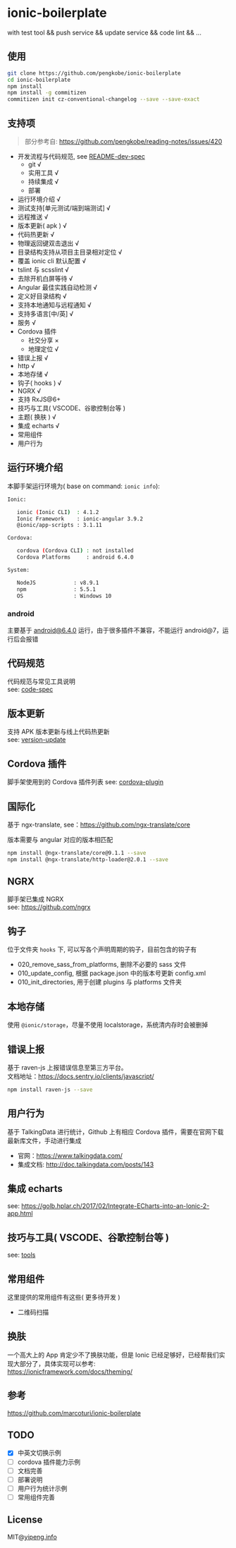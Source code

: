 # ionic-boilerplate

with test tool &amp;&amp; push service &amp;&amp; update service &amp;&amp; code lint &amp;&amp; ...

## 使用

```bash
git clone https://github.com/pengkobe/ionic-boilerplate
cd ionic-boilerplate
npm install
npm install -g commitizen
commitizen init cz-conventional-changelog --save --save-exact
```

## 支持项

> 部分参考自: https://github.com/pengkobe/reading-notes/issues/420

- 开发流程与代码规范, see [README-dev-spec](./doc/code-spec.md)
  - git √
  - 实用工具 √
  - 持续集成 √
  - 部署
- 运行环境介绍 √
- 测试支持[单元测试/端到端测试] √
- 远程推送 √
- 版本更新( apk ) √
- 代码热更新 √
- 物理返回键双击退出 √
- 目录结构支持从项目主目录相对定位 √
- 覆盖 ionic cli 默认配置 √
- tslint 与 scsslint √
- 去除开机白屏等待 √
- Angular 最佳实践自动检测 √
- 定义好目录结构 √
- 支持本地通知与远程通知 √
- 支持多语言[中/英] √
- 服务 √
- Cordova 插件
  - 社交分享 ×
  - 地理定位 √
- 错误上报 √
- http √
- 本地存储 √
- 钩子( hooks ) √
- NGRX √
- 支持 RxJS@6+
- 技巧与工具( VSCODE、谷歌控制台等 )
- 主题( 换肤 ) √
- 集成 echarts √
- 常用组件
- 用户行为

## 运行环境介绍

本脚手架运行环境为( base on command: `ionic info`):

```bash
Ionic:

   ionic (Ionic CLI)  : 4.1.2
   Ionic Framework    : ionic-angular 3.9.2
   @ionic/app-scripts : 3.1.11

Cordova:

   cordova (Cordova CLI) : not installed
   Cordova Platforms     : android 6.4.0

System:

   NodeJS            : v8.9.1
   npm               : 5.5.1
   OS                : Windows 10
```

### android

主要基于 android@6.4.0 运行，由于很多插件不兼容，不能运行 android@7，运行后会报错

## 代码规范

代码规范与常见工具说明  
see: [code-spec](./doc/code-spec.md)

## 版本更新

支持 APK 版本更新与线上代码热更新  
see: [version-update](./doc/version-update.md)

## Cordova 插件

脚手架使用到的 Cordova 插件列表
see: [cordova-plugin](./doc/cordova-plugin.md)

## 国际化

基于 ngx-translate, see：https://github.com/ngx-translate/core

版本需要与 angular 对应的版本相匹配

```bash
npm install @ngx-translate/core@9.1.1 --save
npm install @ngx-translate/http-loader@2.0.1 --save
```

## NGRX

脚手架已集成 NGRX  
see: https://github.com/ngrx

## 钩子

位于文件夹 `hooks` 下, 可以写各个声明周期的钩子，目前包含的钩子有

- 020_remove_sass_from_platforms, 删除不必要的 sass 文件
- 010_update_config, 根据 package.json 中的版本号更新 config.xml
- 010_init_directories, 用于创建 plugins 与 platforms 文件夹

## 本地存储

使用 `@ionic/storage`，尽量不使用 localstorage，系统清内存时会被删掉

## 错误上报

基于 raven-js 上报错误信息至第三方平台。  
文档地址：https://docs.sentry.io/clients/javascript/

```bash
npm install raven-js --save
```

## 用户行为

基于 TalkingData 进行统计，Github 上有相应 Cordova 插件，需要在官网下载最新库文件，手动进行集成

- 官网：https://www.talkingdata.com/
- 集成文档: http://doc.talkingdata.com/posts/143

## 集成 echarts

see: https://golb.hplar.ch/2017/02/Integrate-ECharts-into-an-Ionic-2-app.html

## 技巧与工具( VSCODE、谷歌控制台等 )

see: [tools](./doc/tools.md)

## 常用组件

这里提供的常用组件有这些( 更多待开发 )

- 二维码扫描

## 换肤

一个高大上的 App 肯定少不了换肤功能，但是 Ionic 已经足够好，已经帮我们实现大部分了，具体实现可以参考:  
https://ionicframework.com/docs/theming/

## 参考

https://github.com/marcoturi/ionic-boilerplate

## TODO

- [x] 中英文切换示例
- [ ] cordova 插件能力示例
- [ ] 文档完善
- [ ] 部署说明
- [ ] 用户行为统计示例
- [ ] 常用组件完善

## License

MIT@[yipeng.info](https://yipeng.info)
